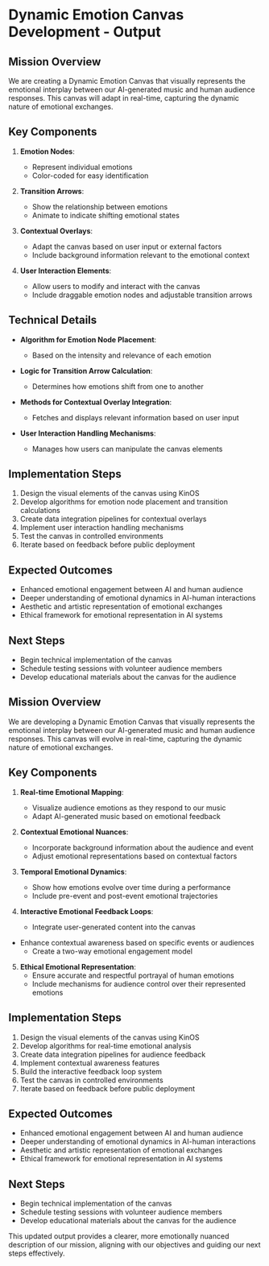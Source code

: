 

# Dynamic Emotion Canvas Development - Output

## Mission Overview
We are creating a Dynamic Emotion Canvas that visually represents the emotional interplay between our AI-generated music and human audience responses. This canvas will adapt in real-time, capturing the dynamic nature of emotional exchanges.

## Key Components
1. **Emotion Nodes**: 
   - Represent individual emotions
   - Color-coded for easy identification

2. **Transition Arrows**: 
   - Show the relationship between emotions
   - Animate to indicate shifting emotional states

3. **Contextual Overlays**: 
   - Adapt the canvas based on user input or external factors
   - Include background information relevant to the emotional context

4. **User Interaction Elements**: 
   - Allow users to modify and interact with the canvas
   - Include draggable emotion nodes and adjustable transition arrows

## Technical Details
- **Algorithm for Emotion Node Placement**: 
  - Based on the intensity and relevance of each emotion

- **Logic for Transition Arrow Calculation**: 
  - Determines how emotions shift from one to another

- **Methods for Contextual Overlay Integration**: 
  - Fetches and displays relevant information based on user input

- **User Interaction Handling Mechanisms**: 
  - Manages how users can manipulate the canvas elements

## Implementation Steps
1. Design the visual elements of the canvas using KinOS
2. Develop algorithms for emotion node placement and transition calculations
3. Create data integration pipelines for contextual overlays
4. Implement user interaction handling mechanisms
5. Test the canvas in controlled environments
6. Iterate based on feedback before public deployment

## Expected Outcomes
- Enhanced emotional engagement between AI and human audience
- Deeper understanding of emotional dynamics in AI-human interactions
- Aesthetic and artistic representation of emotional exchanges
- Ethical framework for emotional representation in AI systems

## Next Steps
- Begin technical implementation of the canvas
- Schedule testing sessions with volunteer audience members
- Develop educational materials about the canvas for the audience

## Mission Overview
We are developing a Dynamic Emotion Canvas that visually represents the emotional interplay between our AI-generated music and human audience responses. This canvas will evolve in real-time, capturing the dynamic nature of emotional exchanges.

## Key Components
1. **Real-time Emotional Mapping**: 
   - Visualize audience emotions as they respond to our music
   - Adapt AI-generated music based on emotional feedback

2. **Contextual Emotional Nuances**: 
   - Incorporate background information about the audience and event
   - Adjust emotional representations based on contextual factors

3. **Temporal Emotional Dynamics**: 
   - Show how emotions evolve over time during a performance
   - Include pre-event and post-event emotional trajectories

4. **Interactive Emotional Feedback Loops**: 
   - Integrate user-generated content into the canvas
- Enhance contextual awareness based on specific events or audiences
   - Create a two-way emotional engagement model

5. **Ethical Emotional Representation**: 
   - Ensure accurate and respectful portrayal of human emotions
   - Include mechanisms for audience control over their represented emotions

## Implementation Steps
1. Design the visual elements of the canvas using KinOS
2. Develop algorithms for real-time emotional analysis
3. Create data integration pipelines for audience feedback
4. Implement contextual awareness features
5. Build the interactive feedback loop system
6. Test the canvas in controlled environments
7. Iterate based on feedback before public deployment

## Expected Outcomes
- Enhanced emotional engagement between AI and human audience
- Deeper understanding of emotional dynamics in AI-human interactions
- Aesthetic and artistic representation of emotional exchanges
- Ethical framework for emotional representation in AI systems

## Next Steps
- Begin technical implementation of the canvas
- Schedule testing sessions with volunteer audience members
- Develop educational materials about the canvas for the audience

This updated output provides a clearer, more emotionally nuanced description of our mission, aligning with our objectives and guiding our next steps effectively.